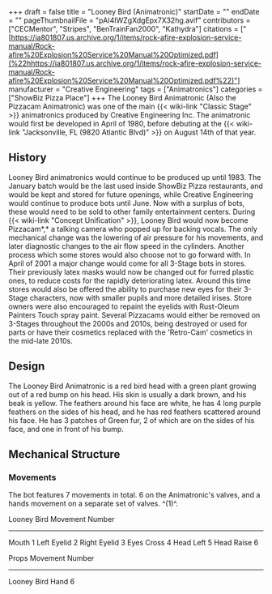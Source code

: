 +++
draft = false
title = "Looney Bird (Animatronic)"
startDate = ""
endDate = ""
pageThumbnailFile = "pAI4IWZgXdgEpx7X32hg.avif"
contributors = ["CECMentor", "Stripes", "BenTrainFan2000", "Kathydra"]
citations = ["[https://ia801807.us.archive.org/1/items/rock-afire-explosion-service-manual/Rock-afire%20Explosion%20Service%20Manual%20Optimized.pdf](%22hhttps://ia801807.us.archive.org/1/items/rock-afire-explosion-service-manual/Rock-afire%20Explosion%20Service%20Manual%20Optimized.pdf%22)"]
manufacturer = "Creative Engineering"
tags = ["Animatronics"]
categories = ["ShowBiz Pizza Place"]
+++
The Looney Bird Animatronic (Also the Pizzacam Animatronic) was one of the main {{< wiki-link "Classic Stage" >}} animatronics produced by Creative Engineering Inc. The animatronic would first be developed in April of 1980, before debuting at the {{< wiki-link "Jacksonville, FL (9820 Atlantic Blvd)" >}} on August 14th of that year.

## History

Looney Bird animatronics would continue to be produced up until 1983. The January batch would be the last used inside ShowBiz Pizza restaurants, and would be kept and stored for future openings, while Creative Engineering would continue to produce bots until June. Now with a surplus of bots, these would need to be sold to other family entertainment centers.
During {{< wiki-link "Concept Unification" >}}, Looney Bird would now become Pizzacam*,* a talking camera who popped up for backing vocals. The only mechanical change was the lowering of air pressure for his movements, and later diagnostic changes to the air flow speed in the cylinders. Another process which some stores would also choose not to go forward with. In April of 2001 a major change would come for all 3-Stage bots in stores. Their previously latex masks would now be changed out for furred plastic ones, to reduce costs for the rapidly deteriorating latex. Around this time stores would also be offered the ability to purchase new eyes for their 3-Stage characters, now with smaller pupils and more detailed irises. Store owners were also encouraged to repaint the eyelids with Rust-Oleum Painters Touch spray paint. Several Pizzacams would either be removed on 3-Stages throughout the 2000s and 2010s, being destroyed or used for parts or have their cosmetics replaced with the 'Retro-Cam' cosmetics in the mid-late 2010s.

## Design

The Looney Bird Animatronic is a red bird head with a green plant growing out of a red bump on his head. His skin is usually a dark brown, and his beak is yellow. The feathers around his face are white, he has 4 long purple feathers on the sides of his head, and he has red feathers scattered around his face. He has 3 patches of Green fur, 2 of which are on the sides of his face, and one in front of his bump.

## Mechanical Structure

### Movements

The bot features 7 movements in total. 6 on the Animatronic's valves, and a hands movement on a separate set of valves. ^(1)^.

  Looney Bird Movement   Number
  ---------------------- --------
  Mouth                  1
  Left Eyelid            2
  Right Eyelid           3
  Eyes Cross             4
  Head Left              5
  Head Raise             6

  Props Movement     Number
  ------------------ --------
  Looney Bird Hand   6
